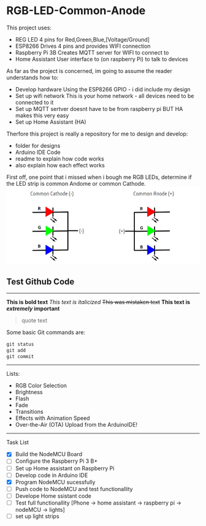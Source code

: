# RGB-LED-Common-Anode
This project uses:
- REG LED               4 pins for Red,Green,Blue,[Voltage/Ground]
- ESP8266               Drives 4 pins and provides WIFI connection
- Raspberry Pi 3B       Creates MQTT server for WIFI to connect to
- Home Assistant        User interface to (on raspberry Pi) to talk to devices

As far as the project is concerned, im going to assume the reader understands how to:
- Develop hardware      Using the ESP8266 GPIO - i did include my design
- Set up wifi network   This is your home network - all devices need to be connected to it
- Set up MQTT sertver   doesnt have to be from raspberry pi BUT HA makes this very easy
- Set up Home Assistant (HA)

Therfore this project is really a repository for me to design and develop:
- folder for designs
- Arduino IDE Code
- readme to explain how code works
- also explain how each effect works

First off, one point that i missed when i bough me RGB LEDs, determine if the LED strip is common Andome or common Cathode.
![alt text](https://github.com/wronched/RGB-LED-Common-Anode/blob/master/ReadMe_Pictures/rgb-led.png)

## Test Github Code
-------------------------------------------
**This is bold text**
*This text is italicized*
~~This was mistaken text~~
**This text is _extremely_ important**
> quote text

Some basic Git commands are:
```
git status
git add
git commit

```
------------------------------------------
Lists:
- RGB Color Selection
- Brightness
- Flash
- Fade
- Transitions
- Effects with Animation Speed
- Over-the-Air (OTA) Upload from the ArduinoIDE!
-------------------------------------------

Task List
- [x] Build the NodeMCU Board
- [ ] Configure the Raspberry Pi 3 B+
- [ ] Set up Home assistant on Raspberry Pi
- [ ] Develop code in Arduino IDE
- [x] Program NodeMCU sucessfully
- [ ] Push code to NodeMCU and test functionallity
- [ ] Develope Home ssistant code
- [ ] Test full functionallity [Phone -> home assistant -> raspberry pi -> nodeMCU -> lights]
- [ ] set up light strips
